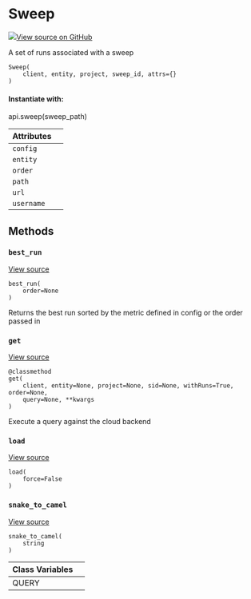 # Sweep

[![](https://www.tensorflow.org/images/GitHub-Mark-32px.png)View source on GitHub](https://www.github.com/wandb/client/tree/master/wandb/apis/public.py#L1356-L1534)

A set of runs associated with a sweep

```text
Sweep(
    client, entity, project, sweep_id, attrs={}
)
```

#### Instantiate with:

api.sweep\(sweep\_path\)

| Attributes |  |
| :--- | :--- |
| `config` |  |
| `entity` |  |
| `order` |  |
| `path` |  |
| `url` |  |
| `username` |  |

## Methods

### `best_run` <a id="best_run"></a>

[View source](https://www.github.com/wandb/client/tree/master/wandb/apis/public.py#L1442-L1465)

```text
best_run(
    order=None
)
```

Returns the best run sorted by the metric defined in config or the order passed in

### `get` <a id="get"></a>

[View source](https://www.github.com/wandb/client/tree/master/wandb/apis/public.py#L1481-L1531)

```text
@classmethod
get(
    client, entity=None, project=None, sid=None, withRuns=True, order=None,
    query=None, **kwargs
)
```

Execute a query against the cloud backend

### `load` <a id="load"></a>

[View source](https://www.github.com/wandb/client/tree/master/wandb/apis/public.py#L1422-L1431)

```text
load(
    force=False
)
```

### `snake_to_camel` <a id="snake_to_camel"></a>

[View source](https://www.github.com/wandb/client/tree/master/wandb/apis/public.py#L528-L530)

```text
snake_to_camel(
    string
)
```

| Class Variables |  |
| :--- | :--- |
| QUERY |  |

